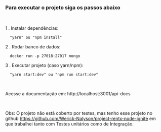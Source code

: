 ### Para executar o projeto siga os passos abaixo
</br>


1 . Instalar dependências:
```
  "yarn" ou "npm install"
```

2 . Rodar banco de dados:
```
  docker run -p 27018:27017 mongo
```

3 . Executar projeto (caso yarn/npm):
```
  "yarn start:dev" ou "npm run start:dev"
```

</br>

Acesse a documentação em: http://localhost:3001/api-docs

</br>

Obs: O projeto não está coberto por testes, mas tenho esse projeto no github https://github.com/Werick-Nalyson/project-rentx-node-ignite em que trabalhei tanto com Testes unitários como de Integração.
